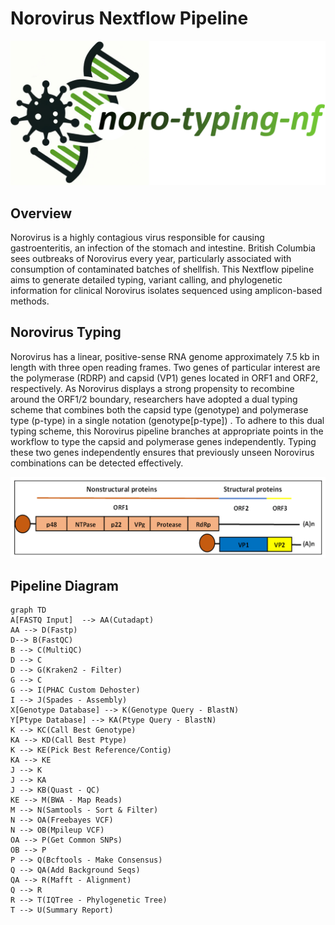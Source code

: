 # Norovirus Nextflow Pipeline


![Pipeline Logo](./images/typing-pipeline-logo.png)

## Overview 

Norovirus is a highly contagious virus responsible for causing gastroenteritis, an infection of the stomach and intestine. 
British Columbia sees outbreaks of Norovirus every year, particularly associated with consumption of contaminated batches of shellfish. 
This Nextflow pipeline aims to generate detailed typing, variant calling, and phylogenetic information for clinical Norovirus isolates sequenced using amplicon-based methods. 

## Norovirus Typing

Norovirus has a linear, positive-sense RNA genome approximately 7.5 kb in length with three open reading frames. 
Two genes of particular interest are the polymerase (RDRP) and capsid (VP1) genes located in ORF1 and ORF2, respectively. 
As Norovirus displays a strong propensity to recombine around the ORF1/2 boundary, researchers have adopted a dual typing scheme that combines both the capsid type (genotype) and polymerase type (p-type) in a single notation (genotype[p-type]) . 
To adhere to this dual typing scheme, this Norovirus pipeline branches at appropriate points in the workflow to type the capsid and polymerase genes independently. 
Typing these two genes independently ensures that previously unseen Norovirus combinations can be detected effectively.  

![Norovirus Genome](./images/noro_genome.png)

## Pipeline Diagram

```mermaid
graph TD
A[FASTQ Input]  --> AA(Cutadapt)
AA --> D(Fastp)
D--> B(FastQC)
B --> C(MultiQC) 
D --> C
D --> G(Kraken2 - Filter)
G --> C
G --> I(PHAC Custom Dehoster)
I --> J(Spades - Assembly)
X[Genotype Database] --> K(Genotype Query - BlastN)
Y[Ptype Database] --> KA(Ptype Query - BlastN)
K --> KC(Call Best Genotype)
KA --> KD(Call Best Ptype)
K --> KE(Pick Best Reference/Contig)
KA --> KE
J --> K
J --> KA
J --> KB(Quast - QC)
KE --> M(BWA - Map Reads)
M --> N(Samtools - Sort & Filter)
N --> OA(Freebayes VCF)
N --> OB(Mpileup VCF)
OA --> P(Get Common SNPs)
OB --> P
P --> Q(Bcftools - Make Consensus)
Q --> QA(Add Background Seqs)
QA --> R(Mafft - Alignment)
Q --> R
R --> T(IQTree - Phylogenetic Tree)
T --> U(Summary Report)


```
